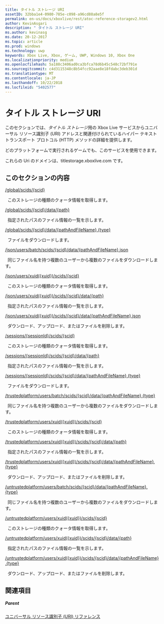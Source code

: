 ```yaml
---
title: タイトル ストレージ URI
assetID: 32bba1e4-0980-785e-c098-a96cd88a8e5f
permalink: en-us/docs/xboxlive/rest/atoc-reference-storagev2.html
author: KevinAsgari
description: " タイトル ストレージ URI"
ms.author: kevinasg
ms.date: 20-12-2017
ms.topic: article
ms.prod: windows
ms.technology: uwp
keywords: Xbox Live, Xbox, ゲーム, UWP, Windows 10, Xbox One
ms.localizationpriority: medium
ms.openlocfilehash: 5a188c3406ad0ca3bfca78d6b45c548c72bf791e
ms.sourcegitcommit: c4d3115348c8b54fcc92aae8e18fdabc3deb301d
ms.translationtype: MT
ms.contentlocale: ja-JP
ms.lasthandoff: 10/22/2018
ms.locfileid: "5402577"
---
```

# <a name="title-storage-uris"></a>タイトル ストレージ URI
 
このセクションでは、*タイトル ストレージ*用の Xbox Live サービスからユニバーサル リソース識別子 (URI) アドレスと関連付けられているハイパー テキスト トランスポート プロトコル (HTTP) メソッドの詳細を提供します。
 
どのプラットフォームで実行されるゲームでも、このサービスを使用できます。
 
これらの Uri のドメインは、titlestorage.xboxlive.com です。
 
<a id="ID4EFB"></a>

 
## <a name="in-this-section"></a>このセクションの内容

[/global/scids/{scid}](uri-globalscidsscid.md)

&nbsp;&nbsp;このストレージの種類のクォータ情報を取得します。

[/global/scids/{scid}/data/{path}](uri-globalscidssciddatapath.md)

&nbsp;&nbsp;指定されたパスのファイル情報の一覧を示します。 

[/global/scids/{scid}/data/{pathAndFileName},{type}](uri-globalscidssciddatapathandfilenametype.md)

&nbsp;&nbsp;ファイルをダウンロードします。

[/json/users/batch/scids/{scid}/data/{pathAndFileName},json](uri-jsonusersbatchscidssciddatapathandfilenametype.md)

&nbsp;&nbsp;同じファイル名を持つ複数のユーザーから複数のファイルをダウンロードします。

[/json/users/xuid({xuid})/scids/{scid}](uri-jsonusersxuidscidsscid.md)

&nbsp;&nbsp;このストレージの種類のクォータ情報を取得します。

[/json/users/xuid({xuid})/scids/{scid}/data/{path}](uri-jsonusersxuidscidssciddatapath.md)

&nbsp;&nbsp;指定されたパスのファイル情報の一覧を示します。 

[/json/users/xuid({xuid})/scids/{scid}/data/{pathAndFileName},json](uri-jsonusersxuidscidssciddatapathandfilenametype.md)

&nbsp;&nbsp;ダウンロード、アップロード、またはファイルを削除します。

[/sessions/{sessionId}/scids/{scid}](uri-sessionssessionidscidsscid.md)

&nbsp;&nbsp;このストレージの種類のクォータ情報を取得します。

[/sessions/{sessionId}/scids/{scid}/data/{path}](uri-sessionssessionidscidssciddatapath.md)

&nbsp;&nbsp;指定されたパスのファイル情報の一覧を示します。 

[/sessions/{sessionId}/scids/{scid}/data/{pathAndFileName},{type}](uri-sessionssessionidscidssciddatapathandfilenametype.md)

&nbsp;&nbsp;ファイルをダウンロードします。

[/trustedplatform/users/batch/scids/{scid}/data/{pathAndFileName},{type}](uri-trustedplatformusersbatchscidssciddatapathandfilenametype.md)

&nbsp;&nbsp;同じファイル名を持つ複数のユーザーから複数のファイルをダウンロードします。

[/trustedplatform/users/xuid({xuid})/scids/{scid}](uri-trustedplatformusersxuidscidsscid.md)

&nbsp;&nbsp;このストレージの種類のクォータ情報を取得します。

[/trustedplatform/users/xuid({xuid})/scids/{scid}/data/{path}](uri-trustedplatformusersxuidscidssciddatapath.md)

&nbsp;&nbsp;指定されたパスのファイル情報の一覧を示します。 

[/trustedplatform/users/xuid({xuid})/scids/{scid}/data/{pathAndFileName},{type}](uri-trustedplatformusersxuidscidssciddatapathandfilenametype.md)

&nbsp;&nbsp;ダウンロード、アップロード、またはファイルを削除します。

[/untrustedplatform/users/batch/scids/{scid}/data/{pathAndFileName},{type}](uri-untrustedplatformusersbatchscidssciddatapathandfilenametype.md)

&nbsp;&nbsp;同じファイル名を持つ複数のユーザーから複数のファイルをダウンロードします。

[/untrustedplatform/users/xuid({xuid})/scids/{scid}](uri-untrustedplatformusersxuidscidsscid.md)

&nbsp;&nbsp;このストレージの種類のクォータ情報を取得します。

[/untrustedplatform/users/xuid({xuid})/scids/{scid}/data/{path}](uri-untrustedplatformusersxuidscidssciddatapath.md)

&nbsp;&nbsp;指定されたパスのファイル情報の一覧を示します。 

[/untrustedplatform/users/xuid({xuid})/scids/{scid}/data/{pathAndFileName},{type}](uri-untrustedplatformusersxuidscidssciddatapathandfilenametype.md)

&nbsp;&nbsp;ダウンロード、アップロード、またはファイルを削除します。
 
<a id="ID4E5C"></a>

 
## <a name="see-also"></a>関連項目
 
<a id="ID4EAD"></a>

 
##### <a name="parent"></a>Parent 

[ユニバーサル リソース識別子 (URI) リファレンス](../atoc-xboxlivews-reference-uris.md)

   